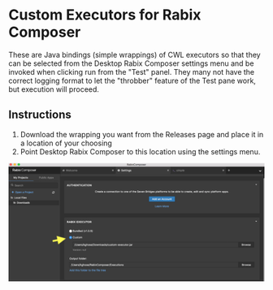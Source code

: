 # Custom Executors for Rabix Composer

These are Java bindings (simple wrappings) of CWL executors so that they 
can be selected from the Desktop Rabix Composer settings menu and be invoked when
clicking run from the "Test" panel. They many not have the correct logging
format to let the "throbber" feature of the Test pane work, but execution
will proceed.

## Instructions
1. Download the wrapping you want from the Releases page and 
   place it in a location of your choosing
2. Point Desktop Rabix Composer to this location using the
   settings menu.

![Rabix Composer settings](rabix-composer-settings.png) 
